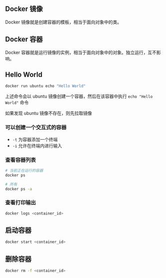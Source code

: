 ## Docker 镜像

Docker 镜像就是创建容器的模板，相当于面向对象中的类。

## Docker 容器

Docker 容器就是运行镜像的实例，相当于面向对象中的对象。独立运行，互不影响。

## Hello World

```bash
docker run ubuntu echo "Hello World"
```

上述命令会以 ubuntu 镜像创建一个容器，然后在该容器中执行 `echo "Hello World"` 命令

如果发现 ubuntu 镜像不存在，则先拉取镜像

### 可以创建一个交互式的容器

- `-t` 为容器添加一个终端
- `-i` 允许在终端内进行输入

### 查看容器列表

```bash
# 当前正在运行的容器
docker ps

# 所有
docker ps -a
```

### 查看打印输出

```bash
docker logs <container_id>
```

## 启动容器

```bash
docker start <container_id>
```

## 删除容器

```bash
docker rm -f <container_id>
```
